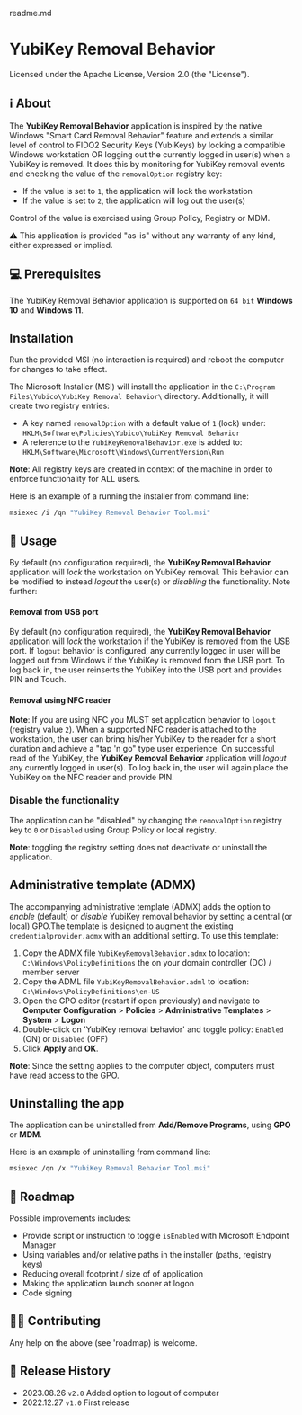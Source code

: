 ﻿readme.md

# YubiKey Removal Behavior     


Licensed under the Apache License, Version 2.0 (the "License").

## ℹ️ About
The **YubiKey Removal Behavior** application is inspired by the native Windows "Smart Card Removal Behavior" feature and extends 
a similar level of control to FIDO2 Security Keys (YubiKeys) by locking a compatible Windows workstation OR logging out the
currently logged in user(s) when a YubiKey is removed. It does this by monitoring for YubiKey removal events and checking the 
value of the ```removalOption``` registry key:

- If the value is set to ```1```, the application will lock the workstation
- If the value is set to ```2```, the application will log out the user(s)

Control of the value is exercised using Group Policy, Registry or MDM.

⚠️ This application is provided "as-is" without any warranty of any kind, either expressed or implied.


## 💻 Prerequisites
The YubiKey Removal Behavior application is supported on ```64 bit``` **Windows 10** and **Windows 11**. 

## Installation
Run the provided MSI (no interaction is required) and reboot the computer for changes to take effect.

The Microsoft Installer (MSI) will install the application in the ```C:\Program Files\Yubico\YubiKey Removal Behavior\``` directory. 
Additionally, it will create two registry entries: 

- A key named ```removalOption``` with a default value of ```1``` (lock) under: ```HKLM\Software\Policies\Yubico\YubiKey Removal Behavior``` 
- A reference to the ```YubiKeyRemovalBehavior.exe``` is added to: ```HKLM\Software\Microsoft\Windows\CurrentVersion\Run``` 

**Note**: All registry keys are created in context of the machine in order to enforce functionality for ALL users.

Here is an example of a running the installer from command line: 

```bash
msiexec /i /qn "YubiKey Removal Behavior Tool.msi"
```

## 📖 Usage
By default (no configuration required), the **YubiKey Removal Behavior** application will _lock_ the workstation on YubiKey removal. 
This behavior can be modified to instead _logout_ the user(s) or _disabling_ the functionality. Note further:

#### Removal from USB port
By default (no configuration required), the **YubiKey Removal Behavior** application will _lock_ the workstation if the YubiKey is removed from the USB port.
If ```logout``` behavior is configured, any currently logged in user will be logged out from Windows if the YubiKey is removed from the USB port.
To log back in, the user reinserts the YubiKey into the USB port and provides PIN and Touch.

#### Removal using NFC reader
**Note**: If you are using NFC you MUST set application behavior to ```logout``` (registry value ```2```).
When a supported NFC reader is attached to the workstation, the user can bring his/her YubiKey to the reader for a short duration
and achieve a "tap 'n go" type user experience. On successful read of the YubiKey, the **YubiKey Removal Behavior** application will
_logout_ any currently logged in user(s). To log back in, the user will again place the YubiKey on the NFC reader and provide PIN.

### Disable the functionality
The application can be "disabled" by changing the ```removalOption``` registry key to ```0``` or ```Disabled``` using Group Policy or local registry. 

**Note**: toggling the registry setting does not deactivate or uninstall the application.

## Administrative template (ADMX)
The accompanying administrative template (ADMX) adds the option to _enable_ (default) or _disable_ YubiKey removal behavior by setting a central (or local) GPO.The template is designed to augment the existing ```credentialprovider.admx``` with an additional setting. To use this template:

1. Copy the ADMX file ```YubiKeyRemovalBehavior.admx``` to location: ```C:\Windows\PolicyDefinitions``` the on your domain controller (DC) / member server
2. Copy the ADML file ```YubiKeyRemovalBehavior.adml``` to location: ```C:\Windows\PolicyDefinitions\en-US```
3. Open the GPO editor (restart if open previously) and navigate to **Computer Configuration** > **Policies** > **Administrative Templates** > **System** > **Logon**
4. Double-click on 'YubiKey removal behavior' and toggle policy: ```Enabled``` (ON) or ```Disabled``` (OFF)
5. Click **Apply** and **OK**.

**Note**: Since the setting applies to the computer object, computers must have read access to the GPO.

## Uninstalling the app
The application can be uninstalled from **Add/Remove Programs**, using **GPO** or **MDM**.

Here is an example of uninstalling from command line: 

```bash
msiexec /qn /x "YubiKey Removal Behavior Tool.msi"
```

## 🥅 Roadmap
Possible improvements includes:
- Provide script or instruction to toggle ```isEnabled``` with Microsoft Endpoint Manager
- Using variables and/or relative paths in the installer (paths, registry keys)
- Reducing overall footprint / size of of application
- Making the application launch sooner at logon
- Code signing

## 🥷🏻 Contributing
Any help on the above (see 'roadmap) is welcome.

## 📜 Release History
* 2023.08.26 `v2.0` Added option to logout of computer
* 2022.12.27 `v1.0` First release